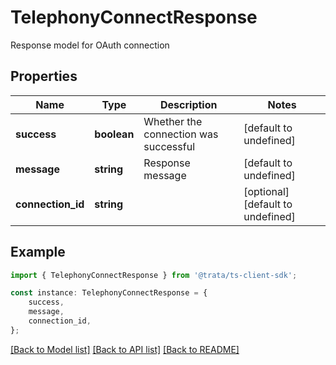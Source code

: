 # TelephonyConnectResponse

Response model for OAuth connection

## Properties

Name | Type | Description | Notes
------------ | ------------- | ------------- | -------------
**success** | **boolean** | Whether the connection was successful | [default to undefined]
**message** | **string** | Response message | [default to undefined]
**connection_id** | **string** |  | [optional] [default to undefined]

## Example

```typescript
import { TelephonyConnectResponse } from '@trata/ts-client-sdk';

const instance: TelephonyConnectResponse = {
    success,
    message,
    connection_id,
};
```

[[Back to Model list]](../README.md#documentation-for-models) [[Back to API list]](../README.md#documentation-for-api-endpoints) [[Back to README]](../README.md)

